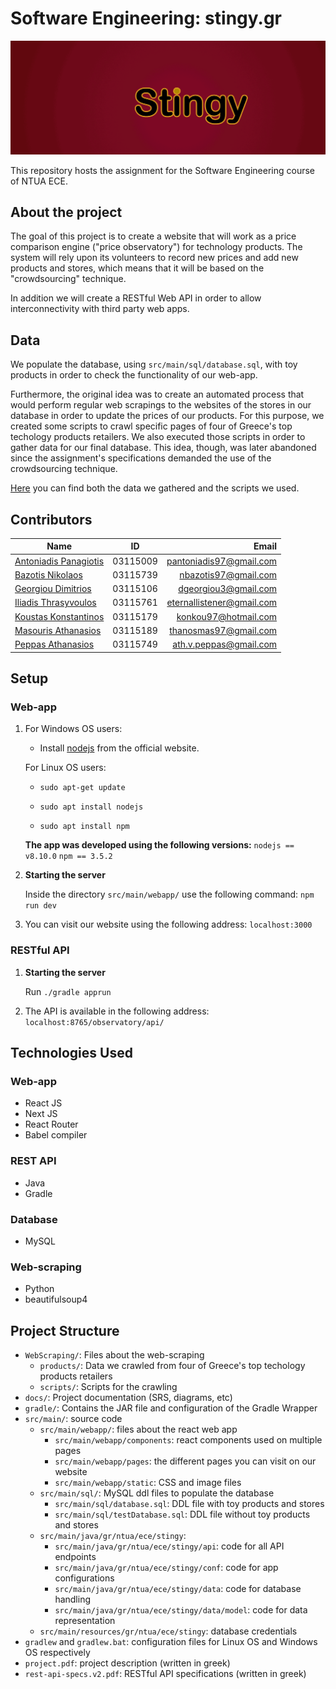 # Software Engineering: stingy.gr
![Stingy](./src/main/webapp/static/images/home_small.gif)

This repository hosts the assignment for the Software Engineering course of NTUA ECE.

## About the project
The goal of this project is to create a website that will work as a price comparison engine ("price observatory") for technology products. The system will rely upon its volunteers to record new prices and add new products and stores, which means that it will be based on the "crowdsourcing" technique. 

In addition we will create a RESTful Web API in order to allow interconnectivity with third party web apps.

## Data
We populate the database, using `src/main/sql/database.sql`, with toy products in order to check the functionality of our web-app.

Furthermore, the original idea was to create an automated process that would perform regular web scrapings to the websites of the stores in our database in order to update the prices of our products. For this purpose, we created some scripts to crawl specific pages of four of Greece's top techology products retailers. We also executed those scripts in order to gather data for our final database. This idea, though, was later abandoned since the assignment's specifications demanded the use of the crowdsourcing technique.

[Here](./WebScraping/) you can find both the data we gathered and the scripts we used.


## Contributors
| Name                  |    ID    |                   Email |
|-----------------------|:--------:|------------------------:|
| [Antoniadis Panagiotis](https://github.com/PanosAntoniadis) | 03115009 | pantoniadis97@gmail.com |
| [Bazotis Nikolaos](https://github.com/Nick-Buzz)      | 03115739 |    nbazotis97@gmail.com |
| [Georgiou Dimitrios](https://github.com/jimmyg1997)    | 03115106 |    dgeorgiou3@gmail.com |
| [Iliadis Thrasyvoulos](https://github.com/arkountos)  | 03115761 |eternallistener@gmail.com|
| [Koustas Konstantinos](https://github.com/kostakourta)  | 03115179 | konkou97@hotmail.com    |
| [Masouris Athanasios](https://github.com/ThanosM97)   | 03115189 | thanosmas97@gmail.com   |
| [Peppas Athanasios](https://github.com/Thapep)     | 03115749 | ath.v.peppas@gmail.com  |

## Setup

### Web-app
1. For Windows OS users: 

   - Install [nodejs](https://nodejs.org/en/) from the official website. 

   For Linux OS users: 
   
   - `sudo apt-get update`
   
   - `sudo apt install nodejs`
   
   -  `sudo apt install npm`
   
   **The app was developed using the following versions:**
   `nodejs == v8.10.0`
   `npm == 3.5.2`
2. **Starting the server**
    
    Inside the directory `src/main/webapp/` use the following command:  `npm run dev`
3.  You can visit our website using the following address:
    `localhost:3000`
    
### RESTful API

1. **Starting the server**

   Run `./gradle apprun`

2. The API is available in the following address:
   `localhost:8765/observatory/api/`
    
## Technologies Used

### Web-app
   - React JS
   - Next JS
   - React Router
   - Babel compiler

### REST API
   - Java
   - Gradle
   
### Database
   - MySQL
   
### Web-scraping
   - Python
   - beautifulsoup4
   
## Project Structure

- `WebScraping/`: Files about the web-scraping
   - `products/`: Data we crawled from four of Greece's top techology products retailers
   - `scripts/`: Scripts for the crawling
- `docs/`: Project documentation (SRS, diagrams, etc)
- `gradle/`: Contains the JAR file and configuration of the Gradle Wrapper
- `src/main/`: source code
   - `src/main/webapp/`: files about the react web app
      - `src/main/webapp/components`: react components used on multiple pages
      - `src/main/webapp/pages`: the different pages you can visit on our website
      - `src/main/webapp/static`: CSS and image files
   - `src/main/sql/`: MySQL ddl files to populate the database
      - `src/main/sql/database.sql`: DDL file with toy products and stores
      - `src/main/sql/testDatabase.sql`: DDL file without toy products and stores
   - `src/main/java/gr/ntua/ece/stingy`: 
      - `src/main/java/gr/ntua/ece/stingy/api`: code for all API endpoints
      - `src/main/java/gr/ntua/ece/stingy/conf`: code for app configurations
      - `src/main/java/gr/ntua/ece/stingy/data`: code for database handling
      - `src/main/java/gr/ntua/ece/stingy/data/model`: code for data representation
   - `src/main/resources/gr/ntua/ece/stingy`: database credentials
- `gradlew` and `gradlew.bat`: configuration files for Linux OS and Windows OS respectively
- `project.pdf`: project description (written in greek)
- `rest-api-specs.v2.pdf`: RESTful API specifications (written in greek)
    
  

